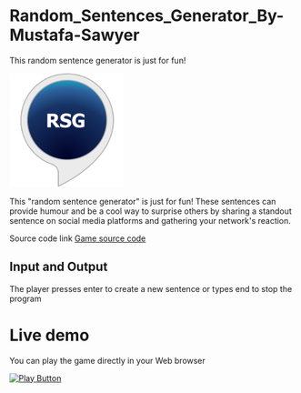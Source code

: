 # Random_Sentences_Generator_By-Mustafa-Sawyer
This random sentence generator is just for fun!


<img alt="Iimage" width = "200px" src="rsg.png"/>

This "random sentence generator" is just for fun! These sentences can provide humour and be a cool way to surprise others by sharing a standout sentence on social media platforms and gathering your network's reaction.

Source code link [Game source code]([https://github.com/sawyer8604/Random_Sentences_Generator_By-Mustafa/Sawyer/blob/main/RandomSentencesGenerator/RandomSentencesGenerator.cs](https://github.com/sawyer8604/Random_Sentences_Generator_By---Mustafa-Sawyer/blob/main/RandomSentencesGenerator/RandomSentencesGenerator.cs))

## Input and Output 

The player presses enter to create a new sentence or types end to stop the program

# Live demo

You can play the game directly in your Web browser

[<img alt="Play Button" src="https://user-images.githubusercontent.com/112724499/196454004-e5d764a7-7421-4771-b365-41b16e3344f9.png" />](https://replit.com/@sawyer8604/Random-Sentence-Generator#Main.cs)
